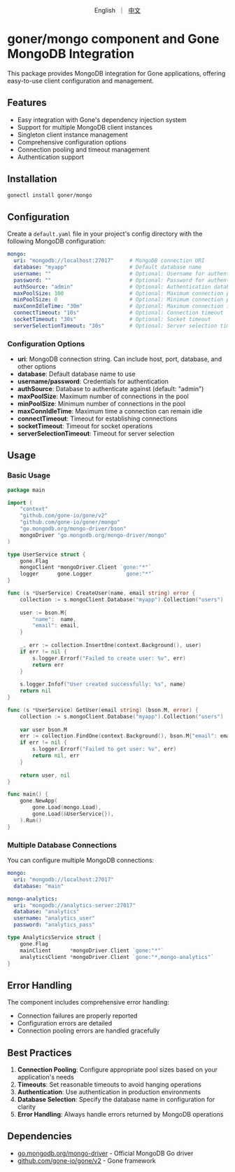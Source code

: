 <p align="center">
    English&nbsp ｜&nbsp <a href="README_CN.md">中文</a>
</p>

# goner/mongo component and Gone MongoDB Integration

This package provides MongoDB integration for Gone applications, offering easy-to-use client configuration and management.

## Features

- Easy integration with Gone's dependency injection system
- Support for multiple MongoDB client instances
- Singleton client instance management
- Comprehensive configuration options
- Connection pooling and timeout management
- Authentication support

## Installation

```bash
gonectl install goner/mongo
```

## Configuration

Create a `default.yaml` file in your project's config directory with the following MongoDB configuration:

```yaml
mongo:
  uri: "mongodb://localhost:27017"     # MongoDB connection URI
  database: "myapp"                    # Default database name
  username: ""                         # Optional: Username for authentication
  password: ""                         # Optional: Password for authentication
  authSource: "admin"                  # Optional: Authentication database
  maxPoolSize: 100                     # Optional: Maximum connection pool size
  minPoolSize: 0                       # Optional: Minimum connection pool size
  maxConnIdleTime: "30m"               # Optional: Maximum connection idle time
  connectTimeout: "10s"                # Optional: Connection timeout
  socketTimeout: "30s"                 # Optional: Socket timeout
  serverSelectionTimeout: "30s"        # Optional: Server selection timeout
```

### Configuration Options

- **uri**: MongoDB connection string. Can include host, port, database, and other options
- **database**: Default database name to use
- **username/password**: Credentials for authentication
- **authSource**: Database to authenticate against (default: "admin")
- **maxPoolSize**: Maximum number of connections in the pool
- **minPoolSize**: Minimum number of connections in the pool
- **maxConnIdleTime**: Maximum time a connection can remain idle
- **connectTimeout**: Timeout for establishing connections
- **socketTimeout**: Timeout for socket operations
- **serverSelectionTimeout**: Timeout for server selection

## Usage

### Basic Usage

```go
package main

import (
    "context"
    "github.com/gone-io/gone/v2"
    "github.com/gone-io/goner/mongo"
    "go.mongodb.org/mongo-driver/bson"
    mongoDriver "go.mongodb.org/mongo-driver/mongo"
)

type UserService struct {
    gone.Flag
    mongoClient *mongoDriver.Client `gone:"*"`
    logger      gone.Logger          `gone:"*"`
}

func (s *UserService) CreateUser(name, email string) error {
    collection := s.mongoClient.Database("myapp").Collection("users")
    
    user := bson.M{
        "name":  name,
        "email": email,
    }
    
    _, err := collection.InsertOne(context.Background(), user)
    if err != nil {
        s.logger.Errorf("Failed to create user: %v", err)
        return err
    }
    
    s.logger.Infof("User created successfully: %s", name)
    return nil
}

func (s *UserService) GetUser(email string) (bson.M, error) {
    collection := s.mongoClient.Database("myapp").Collection("users")
    
    var user bson.M
    err := collection.FindOne(context.Background(), bson.M{"email": email}).Decode(&user)
    if err != nil {
        s.logger.Errorf("Failed to get user: %v", err)
        return nil, err
    }
    
    return user, nil
}

func main() {
    gone.NewApp(
        gone.Load(mongo.Load),
        gone.Load(&UserService{}),
    ).Run()
}
```

### Multiple Database Connections

You can configure multiple MongoDB connections:

```yaml
mongo:
  uri: "mongodb://localhost:27017"
  database: "main"

mongo-analytics:
  uri: "mongodb://analytics-server:27017"
  database: "analytics"
  username: "analytics_user"
  password: "analytics_pass"
```

```go
type AnalyticsService struct {
    gone.Flag
    mainClient      *mongoDriver.Client `gone:"*"`
    analyticsClient *mongoDriver.Client `gone:"*,mongo-analytics"`
}
```

## Error Handling

The component includes comprehensive error handling:

- Connection failures are properly reported
- Configuration errors are detailed
- Connection pooling errors are handled gracefully

## Best Practices

1. **Connection Pooling**: Configure appropriate pool sizes based on your application's needs
2. **Timeouts**: Set reasonable timeouts to avoid hanging operations
3. **Authentication**: Use authentication in production environments
4. **Database Selection**: Specify the database name in configuration for clarity
5. **Error Handling**: Always handle errors returned by MongoDB operations

## Dependencies

- [go.mongodb.org/mongo-driver](https://github.com/mongodb/mongo-go-driver) - Official MongoDB Go driver
- [github.com/gone-io/gone/v2](https://github.com/gone-io/gone) - Gone framework